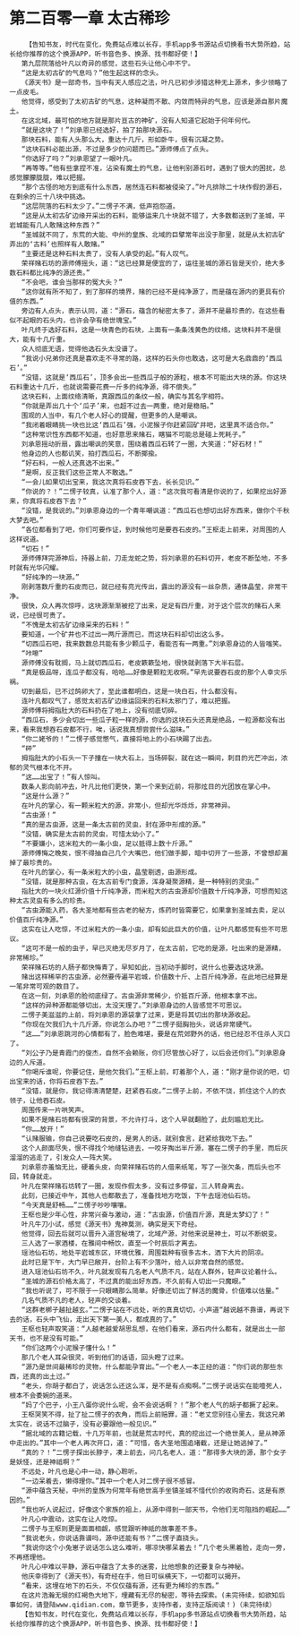 # 第二百零一章 太古稀珍
        【告知书友，时代在变化，免费站点难以长存，手机app多书源站点切换看书大势所趋，站长给你推荐的这个换源APP，听书音色多、换源、找书都好使！】
       第九层院落给叶凡以奇异的感觉，这些石头让他心中不宁。
       “这是太初古矿的气息吗？”他生起这样的念头。
       《源天书》是一部奇书，当中有天人感应之法，叶凡已初步涉猎这种无上源术，多少领略了一点皮毛。
       他觉得，感受到了太初古矿的气息，这种凝而不散、内敛而特异的气息，应该是源自那片魔土。
       在这北域，最可怕的地方就是那片亘古的神矿，没有人知道它起始于何年何代。
       “就是这块了！”刘承恩已经选好，拍了拍那块源石。
       那块石料，能有人头那么大，重达十几斤，形如卧牛，很有沉凝之势。
       “这块石料必能出源，不过是多少的问题而已。”源师傅点了点头。
       “你选好了吗？”刘承恩望了一眼叶凡。
       “再等等。”他有些拿捏不准，沾染有魔土的气息，让他判别源石时，遇到了很大的困扰，总感觉朦朦胧胧，难以把握。
       “那个古怪的地方到底有什么东西，居然连石料都被侵染了。”叶凡排除二十块作假的源石，在剩余的三十八块中挑选。
       “这层院落的石料太少了。”二愣子不满，低声抱怨道。
       “这是从太初古矿边缘开采出的石料，能够运来几十块就不错了，大多数都送到了圣城，平岩城能有几人敢赌这种东西？”
       “圣城就不同了，东荒的大能、中州的皇族、北域的巨擘常年出没于那里，就是从太初古矿弄出的‘古料’也照样有人敢赌。”
       “主要还是这种石料太贵了，没有人承受的起。”有人叹气。
       荣祥赌石坊的源师傅摇头，道：“这已经算是便宜的了，运往圣城的源石皆是天价，绝大多数石料都比纯净的源还贵。”
       “不会吧，谁会当那样的冤大头？”
       “这你就有所不知了，到了那样的境界，赌的已经不是纯净源了，而是蕴在源内的更具有价值的东西。”
       旁边有人点头，表示认同，道：“源石，蕴含的秘密太多了，源并不是最珍贵的，在这些看似不起眼的石头内，也许会孕有绝世瑰宝。”
       叶凡终于选好石料，这是一块青色的石块，上面有一条条浅黄色的纹络，这块料并不是很大，能有十几斤重。
       众人彻底无语，觉得他选石头太没谱了。
       “我说小兄弟你还真是喜欢走不寻常的路，这样的石头你也敢选，这可是大名鼎鼎的‘西瓜石’。”
       “没错，这就是‘西瓜石’，顶多会出一些西瓜子般的源粒，根本不可能出大块的源。你这块石料重达十几斤，也就说需要花费一斤多的纯净源，得不偿失。”
       这块石料，上面纹络清晰，真跟西瓜的条纹一般，确实与其名字相符。
       “你就是弄出几十个‘瓜子’来，也超不过去一两重，绝对是稳赔。”
       围观的人当中，有几个老人好心的提醒，但更多的人是嘲讽。
       “我闭着眼睛挑一块也比这‘西瓜石’强，小泥猴子你赶紧回矿井吧，这里真不适合你。”
       “这种常识性东西都不知道，也好意思来赌石，瞎猫不可能总是碰上死耗子。”
       刘承恩摇动折扇，露出嘲讽的笑意，围绕着西瓜石转了一圈，大笑道：“好石材！”
       他身边的人也都讥笑，拍打西瓜石，不断揶揄。
       “好石料，一般人还真选不出来。”
       “是啊，反正我们这些正常人不敢选。”
       “一会儿如果切出宝来，我这次真将石皮吞下去，长长见识。”
       “你说的？！”二愣子较真，认准了那个人，道：“这次我可看清是你说的了，如果挖出好源来，你真将石皮吞下去？”
       “没错，是我说的。”刘承恩身边的一个青年嘲讽道：“西瓜石也想切出好东西来，做你个千秋大梦去吧。”
       “各位都看到了吧，你们可要作证，到时候他可是要吞石皮的。”王枢走上前来，对周围的人这样说道。
       “切石！”
       源师傅拜完源神后，持器上前，刀走龙蛇之势，将刘承恩的石料切开，老皮不断坠地，不多时就有光华闪耀。
       “好纯净的一块源。”
       刚剥落数斤重的石皮而已，就已经有亮光传出，露出的源没有一丝杂质，通体晶莹，非常干净。
       很快，众人再次惊呼，这块源渐渐被挖了出来，足足有四斤重，对于这个层次的赌石人来说，已经很可贵了。
       “不愧是太初古矿边缘采来的石料！”
       要知道，一个矿井也不过出一两斤源而已，而这块石料却切出这么多。
       “切西瓜石吧，我来数数总共能有多少颗瓜子，看能否有一两重。”刘承恩身边的人皆嗤笑。
       “咔嚓”
       源师傅没有耽搁，马上就切西瓜石，老皮簌簌坠地，很快就剥落下大半石层。
       “真是极品呀，连瓜子都没有，哈哈……好像是颗粒无收啊。”早先说要吞石皮的那个人幸灾乐祸。
       切到最后，已不过鸽卵大了，至此谁都明白，这是一块白石，什么都没有。
       连叶凡都叹气了，感觉太初古矿边缘运回来的石料太邪门了，难以把握。
       源师傅将拇指肚大的石料扔在了地上，没有彻底切碎。
       “西瓜石，多少会切出一些瓜子粒一样的源，你选的这块石头还真是绝品，一粒源都没有出来，看来我想吞石皮都不行，唉，话说我真想尝尝什么滋味。”
       “你二姥爷的！”二愣子感觉憋气，直接将地上的小石块踢了出去。
       “砰”
       拇指肚大的小石头一下子撞在一块大石上，当场碎裂，就在这一瞬间，刺目的光芒冲出，浓郁的灵气根本化不开。
       “这……出宝了！”有人惊叫。
       数条人影向前冲去，叶凡比他们更快，第一个来到近前，将那炫目的光团放在掌心中。
       “这是什么源？”
       在叶凡的掌心，有一颗米粒大的源，非常小，但却光华烁烁，非常神异。
       “古虫源！”
       “真的是古虫源，这是一条太古前的灵虫，封在源中形成的源。”
       “没错，确实是太古前的灵虫，可惜太幼小了。”
       “不要嫌小，这米粒大的一条小虫，足以抵得上数十斤源。”
       源师傅悔之晚矣，恨不得抽自己几个大嘴巴，他们做手脚，暗中切开了一些源，不曾想却漏掉了最珍贵的。
       在叶凡的掌心，有一条米粒大的小虫，晶莹剔透，由源形成。
       “没错，就是那种古虫，在太古前专门食源，浑身凝聚源精，是一种特别的灵虫。”
       指肚大的一块火红源价值十斤纯净源，而米粒大的古虫源却价值数十斤纯净源，可想而知这种太古灵虫有多么的珍贵。
       “古虫源能入药，各大圣地都有些古老的秘方，炼药时皆需要它，如果拿到圣城去卖，足以价值百斤纯净源。”
       这实在让人吃惊，不过米粒大的一条小虫，却有如此巨大的价值，让叶凡都感觉有些不可思议。
       “这可不是一般的虫子，早已灭绝无尽岁月了，在太古前，它吃的是源，吐出来的是源精，非常稀珍。”
       荣祥赌石坊的人肠子都快悔青了，早知如此，当初动手脚时，说什么也要选这块源。
       赌出这样稀罕的古虫源，必然要传遍平岩城，价值数十斤、上百斤纯净源，在此地已经算是一笔非常可观的数目了。
       在这一刻，刘承恩的脸彻底绿了。古虫源非常稀少，价抵百斤源，他根本拿不出。
       “这样的异种源都能够切出，太没天理了。”刘承恩身边的人皆感觉不可思议。
       二愣子美滋滋的上前，将刘承恩的源袋拿了过来，更是将其切出的那块源收起。
       “你现在欠我们九十几斤源，你说怎么办吧？”二愣子挺胸抬头，说话非常硬气。
       “这……”刘承恩跳河的心情都有了，脸色难堪，要是在荒郊野外的话，他已经忍不住杀人灭口了。
       “刘公子乃是青霞门的俊杰，自然不会赖账，你们尽管放心好了，以后会还你们。”刘承恩身边的人斥道。
       “你喝斥谁呢，你要记住，是他欠我们。”王枢上前，盯着那个人，道：“刚才是你说的吧，切出宝来的话，你将石皮吞下去。”
       “没错，就是你，我记得清清楚楚，赶紧吞石皮。”二愣子上前，不依不饶，抓住这个人的衣领子，让他吞石皮。
       周围传来一片哄笑声。
       如果不是赌石坊都有很深的背景，不允许打斗，这个人早就翻脸了，此刻尴尬无比。
       “你……放开！”
       “认赌服输，你自己说要吃石皮的，是男人的话，就别食言，赶紧给我吃下去。”
       这个人颜面尽失，恨不得找个地缝钻进去，一咬牙掏出半斤源，塞在二愣子的手里，而后灰溜溜的逃走了，引发众人一阵大笑。
       刘承恩亦羞恼无比，硬着头皮，向荣祥赌石坊的人借来纸笔，写了一张欠条，而后头也不回，转身就走。
       叶凡在荣祥赌石坊转了一圈，发现作假太多，没有过多停留，三人转身离去。
       此刻，已接近中午，其他人也都散去了，准备找地方吃饭，下午去瑶池仙石坊。
       “今天真是舒畅……”二愣子吵吵嚷嚷。
       王枢也是少年心性，非常兴奋与激动，道：“古虫源，价值百斤源，真是太梦幻了！”
       叶凡牛刀小试，感觉《源天书》鬼神莫测，确实是天下奇经。
       他觉得，回去后就可以晋升入道宫秘境了，北域产源，对他来说是神土，可以不断蜕变。
       三人选了一家酒楼，在雅间中畅饮，直至一个时辰后才离去。
       瑶池仙石坊，地处平岩城东区，环境优雅，周围栽种有很多古木，洒下大片的阴凉。
       此时已是下午，大门早已敞开，台阶上有不少落叶，给人以非常自然的感觉。
       进入瑶池仙石坊不久，叶凡就发现有几名老人气质不凡，站在人群外，轻声议论着什么。
       “圣城的源石价格太高了，不过真的能出好东西，不久前有人切出一只魔眼。”
       “我也听说了，可不限于一只眼睛那么简单。好像还切出了鲜活的魔骨，价值难以估量。”
       几名气质不凡的老人，轻声的交谈着。
       “这群老梆子越扯越玄。”二愣子站在不远处，听的真真切切，小声道“越说越不靠谱，再说下去的话，石头中飞仙，走出天下第一美人，都成真的了。”
       王枢也轻声取笑道：“人越老越爱胡思乱想，在他们看来，源石内什么都有，就是出土一部天书，也不是没有可能。”
       “你们这两个小泥猴子懂什么！”
       那几个老人耳朵很灵，听到他们的话语，回头瞪了过来。
       “源乃是世间最稀珍的灵物，什么都能孕育出。”一个老人一本正经的道：“你们说的那些东西，还真的出土过。”
       “老头，你胡子都白了，说话怎么还这么浑，是不是有点痴啊。”二愣子说话实在能噎死人，根本不会委婉的道来。
       “妈了个巴子，小王八蛋你说什么呢，会不会说话啊？！”那个老人气的胡子都撅了起来。
       王枢哭笑不得，扯了扯二愣子的衣角，而后上前赔罪，道：“老丈您别往心里去，我这兄弟太实在，说话不过脑子，没有必要跟他一般见识。”
       “据北域的古籍记载，十几万年前，也就是荒古时代，真的挖出过一个绝世美人，是从神源中走出的。”其中一个老人再次开口，道：“可惜，各大圣地围追堵截，还是让她逃掉了。”
       “真的？！”二愣子探出长脖子，凑上前去，问几名老人，道：“那得多大块的源，那个女子是妖怪，还是神祗啊？”
       不远处，叶凡也是心中一动，静心聆听。
       “一边呆着去，懒得理你。”其中一个老人对二愣子很不感冒。
       “源中蕴含天秘，中州的皇族为何常年有绝世高手坐镇圣城不惜代价的收购奇石，这是有原因的。”
       “我也听人说起过，好像这个家族的祖上，从源中得到一部天书，令他们无可阻挡的崛起……”
       叶凡心中震动，这实在让人吃惊。
       二愣子与王枢则更是面面相觑，感觉跟听神祗的故事差不多。
       “我说老头，你说话靠谱吗，源中还能有书？”二愣子直挠头。
       “我说你这个小兔崽子说话怎么这么难听，哪凉快哪呆着去！”几个老头黑着脸，走向一旁，不再搭理他。
       叶凡心中难以平静，源石中蕴含了太多的迷雾，比他想象的还要复杂与神秘。
       他庆幸得到了《源天书》，有奇经在手，他日可纵横天下，一切都可以揭开。
       “看来，这埋在地下的石头，不仅仅蕴有源，还有更为稀珍的东西。”
       在这片浩瀚无垠的红褐色大地下，埋藏有无尽的秘密，等待去探索。(未完待续，如欲知后事如何，请登陆www.qidian.com，章节更多，支持作者，支持正版阅读！)（未完待续）
       【告知书友，时代在变化，免费站点难以长存，手机app多书源站点切换看书大势所趋，站长给你推荐的这个换源APP，听书音色多、换源、找书都好使！】